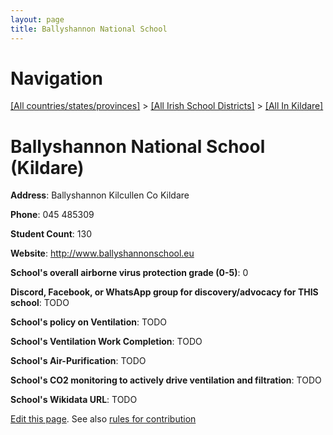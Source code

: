 ```yaml
---
layout: page
title: Ballyshannon National School
---
```

# Navigation

[[All countries/states/provinces]](../../..) > [[All Irish School Districts]](../..) > [[All In Kildare]](..)

# Ballyshannon National School (Kildare)

**Address**: Ballyshannon Kilcullen Co Kildare

**Phone**: 045 485309

**Student Count**: 130

**Website**: <http://www.ballyshannonschool.eu>

**School's overall airborne virus protection grade (0-5)**: 0

**Discord, Facebook, or WhatsApp group for discovery/advocacy for THIS school**: TODO

**School's policy on Ventilation**: TODO

**School's Ventilation Work Completion**: TODO

**School's Air-Purification**: TODO

**School's CO2 monitoring to actively drive ventilation and filtration**: TODO

**School's Wikidata URL**: TODO


[Edit this page](https://github.com/ventilate-schools/Ireland/edit/main/./Kildare/Ballyshannon_National_School.md). See also [rules for contribution](../../../contribution-rules/)